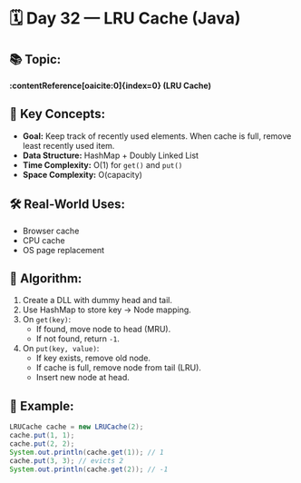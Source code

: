 # 🗓️ Day 32 — LRU Cache (Java)

## 📚 Topic:
**:contentReference[oaicite:0]{index=0} (LRU Cache)**

## 🧠 Key Concepts:
- **Goal:** Keep track of recently used elements. When cache is full, remove least recently used item.
- **Data Structure:** HashMap + Doubly Linked List
- **Time Complexity:** O(1) for `get()` and `put()`
- **Space Complexity:** O(capacity)

## 🛠️ Real-World Uses:
- Browser cache
- CPU cache
- OS page replacement

## 🧾 Algorithm:
1. Create a DLL with dummy head and tail.  
2. Use HashMap to store key → Node mapping.  
3. On `get(key)`:
   - If found, move node to head (MRU).
   - If not found, return `-1`.
4. On `put(key, value)`:
   - If key exists, remove old node.
   - If cache is full, remove node from tail (LRU).
   - Insert new node at head.

## 🧪 Example:
```java
LRUCache cache = new LRUCache(2);
cache.put(1, 1);
cache.put(2, 2);
System.out.println(cache.get(1)); // 1
cache.put(3, 3); // evicts 2
System.out.println(cache.get(2)); // -1

